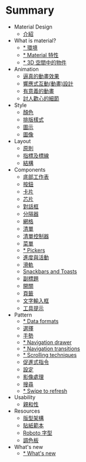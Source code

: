 # Summary

* Material Design 
	* [介紹](material-design-introduction.md)
* What is material?
	* [* 環境](whats-material-environment.md)
	* [* Material 特性](whats-material-material-properties.md)
	* [* 3D 空間中的物件](whats-material-objects-in-3dspace.md)
* Animation
	* [逼真的動畫效果](animation-authentic-motion.md)
	* [響應式互動(動畫)設計](animation-responsive-interaction.md) 
	* [有意義的動畫](animation-meaningful-transitions.md)
	* [討人歡心的細節](animation-delightful-details.md)
* Style
	* [顏色](style-color.md)
	* [排版樣式](style-typography.md)
	* [圖示](style-icons.md)
	* [圖像](style-imagery.md)
* Layout
	* [原則](layout-principles.md)
	* [指標及標線](layout-metrics-and-keylines.md)
	* [結構](layout-structure.md)
* Components
	* [底部工作表](components-bottom-sheets.md)
	* [按鈕](components-buttons.md)
	* [卡片](components-cards.md)
	* [芯片](components-chips.md)
	* [對話框](components-dialogs.md)
	* [分隔器](components-dividers.md)
	* [網格](components-grids.md)
	* [清單](components-lists.md)
	* [清單控制器](components-list-controls.md) 
	* [菜單](components-menus.md) 
	* [* Pickers](components-pickers.md)
	* [進度與活動](components-prosgress-and-activity.md) 
	* [滑軌](components-sliders.md)
	* [Snackbars and Toasts](components-snackbars-and-toasts.md)
	* [副標題](components-subheaders.md)
	* [開關](components-switches.md)
	* [頁籤](components-tabs.md)
	* [文字輸入框](components-text-fields.md)
	* [工具提示](components-tooltips.md)
* Pattern
	* [* Data formats](patterns-data-formats.md)
	* [選擇](patterns-selection.md)
	* [手勢](patterns-gestures.md) 
	* [* Navigation drawer](patterns-navigation-drawer.md)
	* [* Navigation transitions](patterns-navigation-transitions.md)
	* [* Scrolling techniques](patterns-scrolling-techniques.md)
	* [促進式指令](patterns-promotes-actions.md)
	* [設定](patterns-settings.md)
	* [影像處理](patterns-imagery-treatment.md)
	* [搜尋](patterns-search.md) 
	* [* Swipe to refresh](patterns-swipe-to-refresh.md)
* Usability
	* [親和性](usability-accessibility.md)
* Resources
	* [版型架構](resources-layout-templates.md)
	* [貼紙範本](resources-sticker-sheets.md)
	* [Roboto 字型](resources-roboto-font.md)
	* [調色板](resources-color-palettes.md)
* What's new
	* [* What's new](whats-new.md)











 










